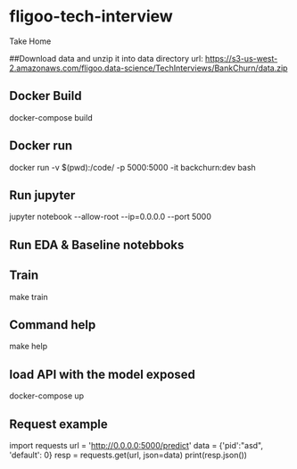 # fligoo-tech-interview
Take Home

##Download data and unzip it into data directory
url: https://s3-us-west-2.amazonaws.com/fligoo.data-science/TechInterviews/BankChurn/data.zip

## Docker Build
docker-compose build

## Docker run
docker run -v $(pwd):/code/ -p 5000:5000 -it backchurn:dev bash

## Run jupyter
jupyter notebook --allow-root --ip=0.0.0.0 --port 5000

## Run EDA & Baseline notebboks

## Train
make train

## Command help
make help

## load API with the model exposed
docker-compose up

## Request example
import requests
url = 'http://0.0.0.0:5000/predict'
data = {'pid':"asd", 'default': 0}
resp = requests.get(url, json=data)
print(resp.json())